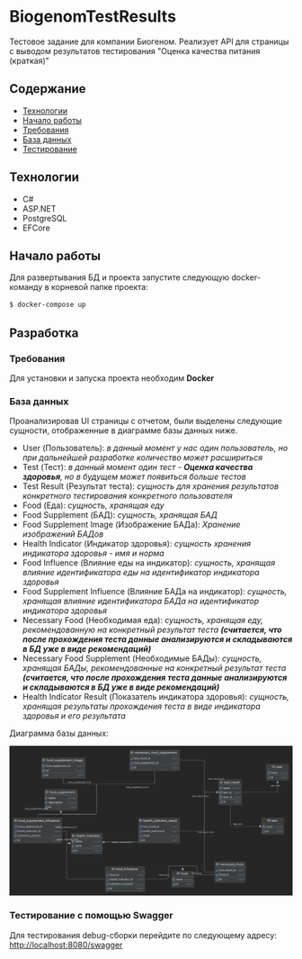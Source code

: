 # BiogenomTestResults
Тестовое задание для компании Биогеном. Реализует API для страницы с выводом результатов тестирования "Оценка качества питания (краткая)"

## Содержание
- [Технологии](#технологии)
- [Начало работы](#начало-работы)
- [Требования](#требования)
- [База данных](#база-данных)
- [Тестирование](#тестирование-с-помощью-Swagger)

## Технологии
- C#
- ASP.NET
- PostgreSQL
- EFCore

## Начало работы
Для развертывания БД и проекта запустите следующую docker-команду в корневой папке проекта:
```sh
$ docker-compose up
```

## Разработка

### Требования
Для установки и запуска проекта необходим **Docker**

### База данных
Проанализировав UI страницы с отчетом, были выделены следующие сущности, отображенные в диаграмме базы данных ниже.

- User (Пользователь): *в данный момент у нас один пользователь, но при дальнейшей разработке количество может расшириться*
- Test (Тест): *в данный момент один тест - **Оценка качества здоровья**, но в будущем может появиться больше тестов*
- Test Result (Результат теста): *сущность для хранения результатов конкретного тестирования конкретного пользователя*
- Food (Еда): *сущность, хранящая еду*
- Food Supplement (БАД): *сущность, хранящая БАД*
- Food Supplement Image (Изображение БАДа): *Хранение изображений БАДов*
- Health Indicator (Индикатор здоровья): *сущность хранения индикатора здоровья - имя и норма*
- Food Influence (Влияние еды на индикатор): *сущность, хранящая влияние идентификатора еды на идентификатор индикатора здоровья*
- Food Supplement Influence (Влияние БАДа на индикатор): *сущность, хранящая влияние идентификатора БАДа на идентификатор индикатора здоровья*
- Necessary Food (Необходимая еда): *сущность, хранящая еду, рекомендованную на конкретный результат теста **(считается, что после прохождения теста данные анализируются и складываются в БД уже в виде рекомендаций)***
- Necessary Food Supplement (Необходимые БАДы): *сущность, хранящая БАДы, рекомендованные на конкретный результат теста **(считается, что после прохождения теста данные анализируются и складываются в БД уже в виде рекомендаций)***
- Health Indicator Result (Показатель индикатора здоровья): *сущность, хранящая результаты прохождения теста в виде индикатора здоровья и его результата* 

Диаграмма базы данных:

![Диаграмма базы данных](/db_diagram.jpg "Database diagram")

### Тестирование с помощью Swagger
Для тестирования debug-сборки перейдите по следующему адресу: 
[http://localhost:8080/swagger](http://localhost:8080/swagger)
